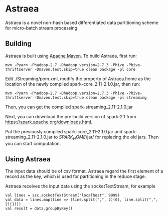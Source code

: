 # Astraea

Astraea is a novel non-hash based differentiated data partitioning scheme for micro-batch stream processing.


## Building

Astraea is built using [Apache Maven](http://maven.apache.org/).
To build Astraea, first run:

    mvn -Pyarn -Phadoop-2.7 -Dhadoop.version=2.7.3 -Phive -Phive-thriftserver -Dmaven.test.skip=true clean package -pl core
    
Edit ./Streaming/pom.xml, modify the property of Astraea.home as the location of the newly compiled spark-core_2.11-2.1.0.jar, then run:

    mvn -Pyarn -Phadoop-2.7 -Dhadoop.version=2.7.3 -Phive -Phive-thriftserver -Dmaven.test.skip=true clean package -pl streaming

Then, you can get the compiled spark-streaming_2.11-2.1.0.jar

Next, you can download the pre-build version of spark-2.1 from https://spark.apache.org/downloads.html.

Put the previously compiled spark-core_2.11-2.1.0.jar and spark-streaming_2.11-2.1.0.jar to $SPARK_HOME$/jar/ for replacing the old jars. Then you can start computation.

## Using Astraea

The input data should be of csv format. Astraea regard the first element of a record as the key, which is used for partitioning in the reduce stage.

Astraea receives the input data using the socketTextStream, for example

    val lines = ssc.socketTextStream("localhost", 9999)
    val data = lines.map(line => (line.split(",", 2)(0), line.split(",", 2)(1)))
    val result = data.groupByKey()

